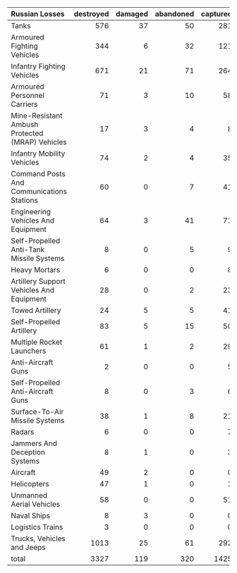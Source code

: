 | Russian Losses                                   |   destroyed |   damaged |   abandoned |   captured |   total |
|:-------------------------------------------------|------------:|----------:|------------:|-----------:|--------:|
| Tanks                                            |         576 |        37 |          50 |        281 |     944 |
| Armoured Fighting Vehicles                       |         344 |         6 |          32 |        121 |     503 |
| Infantry Fighting Vehicles                       |         671 |        21 |          71 |        264 |    1027 |
| Armoured Personnel Carriers                      |          71 |         3 |          10 |         58 |     142 |
| Mine-Resistant Ambush Protected  (MRAP) Vehicles |          17 |         3 |           4 |          8 |      32 |
| Infantry Mobility Vehicles                       |          74 |         2 |           4 |         35 |     115 |
| Command Posts And Communications Stations        |          60 |         0 |           7 |         41 |     108 |
| Engineering Vehicles And Equipment               |          64 |         3 |          41 |         71 |     179 |
| Self-Propelled Anti-Tank Missile Systems         |           8 |         0 |           5 |          9 |      22 |
| Heavy Mortars                                    |           6 |         0 |           0 |          8 |      14 |
| Artillery Support Vehicles And Equipment         |          28 |         0 |           2 |         23 |      53 |
| Towed Artillery                                  |          24 |         5 |           5 |         41 |      75 |
| Self-Propelled Artillery                         |          83 |         5 |          15 |         50 |     153 |
| Multiple Rocket Launchers                        |          61 |         1 |           2 |         29 |      93 |
| Anti-Aircraft Guns                               |           2 |         0 |           0 |          5 |       7 |
| Self-Propelled Anti-Aircraft Guns                |           8 |         0 |           3 |          6 |      17 |
| Surface-To-Air Missile Systems                   |          38 |         1 |           8 |         21 |      68 |
| Radars                                           |           6 |         0 |           0 |          7 |      13 |
| Jammers And Deception Systems                    |           8 |         1 |           0 |          3 |      12 |
| Aircraft                                         |          49 |         2 |           0 |          0 |      51 |
| Helicopters                                      |          47 |         1 |           0 |          1 |      49 |
| Unmanned Aerial Vehicles                         |          58 |         0 |           0 |         51 |     109 |
| Naval Ships                                      |           8 |         3 |           0 |          0 |      11 |
| Logistics Trains                                 |           3 |         0 |           0 |          0 |       3 |
| Trucks, Vehicles and Jeeps                       |        1013 |        25 |          61 |        292 |    1391 |
| total                                            |        3327 |       119 |         320 |       1425 |    5191 |